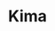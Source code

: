---
title: Kima
genre: Fantasy/Adventure
summary: In a medieval fantasy setting, a goblin named Kima grows up in an orphanage for wayward monsters where a human woman raises her on tales of knights and heroes. She is displaced when a mysterious party burns down the orphanage while she is out hunting without permission. With her surrogate mother and fellow monsters missing, she sets out to find them. But in order to become a hero, she needs to both prove herself, gather companions and resources and overcome prejudice.   In this short film, Kima begins her adventuring career, looking for adventuring work at a seedy tavern with amusing results. This short film featuring puppets, miniatures, practical effects and fantasy adventure.
poster: /assets/images/kima/poster.jpeg
special-thanks: Stagecoach Foundation, Santa Fe Community College, Elizabeth Stahmer, Milton Riess, Dolina Cafe and Bakery, Sage Bakehouse, Resourceful Santa Fe
cast-members:
- name: Daniel Peaslee
  role: Kima (Voice)
- name: Chelese Belmont
  role: Barkeep
- name: Taylor Trujillo
  role: Bar Patron
- name: Lauren Trujillo
  role: Bar Patron
- name: Piyush Gupta
  role: Bar Patron
- name: Christopher Mcintyre
  role: Bar Patron
- name: Devon
  role: Treasure Chest
crew-members:
- name: Daniel Peaslee
  role: Writer/Director
- name: Thomas Gray
  role: Assistant Director
- name: Shanon Reeves
  role: Director of Photography
- name: Devon Ludlow
  role: Puppeteer
- name: Talon Stahmer
  role: Location Manager
- name: Rosalia Peaslee
  role: Puppetmaker/Production Designer
- name: Sophia Peaslee
  role: Assistant Production Design
- name: Emmanuelle John
  role: Set Decorator
- name: Michael Bozzuto
  role: Key Grip
- name: Set PA
  role: John Webber
- name: Set PA
  role: Sophia Friedman
- name: Martin Criss
  role: Location Sound
behind-the-scenes-photos:
- image: https://sassyspaceman.s3.amazonaws.com/kima-bts/IMG_0209.jpg
  title: Post
  caption: Recording Lines with Kima
- image: https://sassyspaceman.s3.amazonaws.com/kima-bts/IMG_0216.jpg
  title: Post
  caption: Recording lines with Kima
- image: https://sassyspaceman.s3.amazonaws.com/kima-bts/IMG_1424.jpg
  title: Building The Bar
  caption: Behind the bar set decoration
- image: https://sassyspaceman.s3.amazonaws.com/kima-bts/IMG_0018.jpg
  title: Fun
  caption: Surprise!
- image: https://sassyspaceman.s3.amazonaws.com/kima-bts/IMG_1420.jpg
  title: Action
  caption: Choreographing the fight scene
- image: https://sassyspaceman.s3.amazonaws.com/kima-bts/IMG_0017.jpg
  title: Action
  caption: Devon and Kima
- image: https://sassyspaceman.s3.amazonaws.com/kima-bts/IMG_1419.jpg
  title: Action
  caption: Choreographing the fight scene
- image: https://sassyspaceman.s3.amazonaws.com/kima-bts/IMG_0014.jpg
  title: Action
  caption: Kima in action
- image: https://sassyspaceman.s3.amazonaws.com/kima-bts/IMG_9374.jpg
  title: Puppet Cage
  caption: First fitting for the Puppet Cage
- image: https://sassyspaceman.s3.amazonaws.com/kima-bts/IMG_9371.jpg
  title: Building The Cave
  caption: Planning the monser
- image: https://sassyspaceman.s3.amazonaws.com/kima-bts/IMG_9366.jpg
  title: Building The Tavern
  caption: Decorating the bar
- image: https://sassyspaceman.s3.amazonaws.com/kima-bts/IMG_9359.jpg
  title: Building The Tavern
  caption: Setting up the tavern floor
- image: https://sassyspaceman.s3.amazonaws.com/kima-bts/IMG_9355.jpg
  title: Building the cave
  caption: Setting up the cave scene
- image: https://sassyspaceman.s3.amazonaws.com/kima-bts/IMG_9352.jpg
  title: Building the Tavern
  caption: Checking out the Kima's POV
- image: https://sassyspaceman.s3.amazonaws.com/kima-bts/IMG_0021.jpg
  title: Kima
  caption: Diva taking a nap
- image: https://sassyspaceman.s3.amazonaws.com/kima-bts/IMG_1425.jpg
  title: Action
  caption: Kima exploring the caves
- image: https://sassyspaceman.s3.amazonaws.com/kima-bts/IMG_0020.jpg
  title: Kima
  caption: Diva taking a nap
- image: https://sassyspaceman.s3.amazonaws.com/kima-bts/IMG_9394.jpg
  title: Chest on Puppeteer Cage
  caption: Fitting the Mimic on the puppeteer cage
- image: https://sassyspaceman.s3.amazonaws.com/kima-bts/IMG_9384.jpg
  title: Puppet Cage
  caption: Making The Puppeteer Cage
title-style: kima-title
subtitle-style: kima-subtitle
genre-style: kima-genre
nav-style: kima-visability
background-image: /assets/images/kima/background.jpg
background-style: adrift-bgimage
div-style: kima-wrapper
style: kima-body
layout: movie        
---
